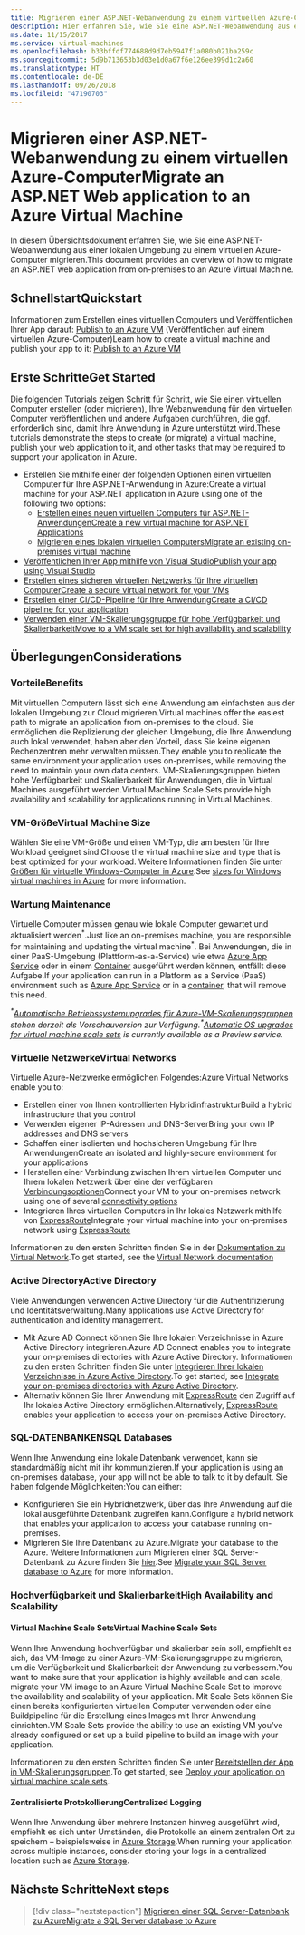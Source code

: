 ```yaml
---
title: Migrieren einer ASP.NET-Webanwendung zu einem virtuellen Azure-Computer
description: Hier erfahren Sie, wie Sie eine ASP.NET-Webanwendung aus einer lokalen Umgebung zu einem virtuellen Azure-Computer migrieren.
ms.date: 11/15/2017
ms.service: virtual-machines
ms.openlocfilehash: b33bffdf774688d9d7eb5947f1a080b021ba259c
ms.sourcegitcommit: 5d9b713653b3d03e1d0a67f6e126ee399d1c2a60
ms.translationtype: HT
ms.contentlocale: de-DE
ms.lasthandoff: 09/26/2018
ms.locfileid: "47190703"
---
```

# <a name="migrate-an-aspnet-web-application-to-an-azure-virtual-machine"></a><span data-ttu-id="20534-103">Migrieren einer ASP.NET-Webanwendung zu einem virtuellen Azure-Computer</span><span class="sxs-lookup"><span data-stu-id="20534-103">Migrate an ASP.NET Web application to an Azure Virtual Machine</span></span>

<span data-ttu-id="20534-104">In diesem Übersichtsdokument erfahren Sie, wie Sie eine ASP.NET-Webanwendung aus einer lokalen Umgebung zu einem virtuellen Azure-Computer migrieren.</span><span class="sxs-lookup"><span data-stu-id="20534-104">This document provides an overview of how to migrate an ASP.NET web application from on-premises to an Azure Virtual Machine.</span></span>

## <a name="quickstart"></a><span data-ttu-id="20534-105">Schnellstart</span><span class="sxs-lookup"><span data-stu-id="20534-105">Quickstart</span></span>

<span data-ttu-id="20534-106">Informationen zum Erstellen eines virtuellen Computers und Veröffentlichen Ihrer App darauf: [Publish to an Azure VM](https://tutorials.visualstudio.com/aspnet-vm/intro) (Veröffentlichen auf einem virtuellen Azure-Computer)</span><span class="sxs-lookup"><span data-stu-id="20534-106">Learn how to create a virtual machine and publish your app to it: [Publish to an Azure VM](https://tutorials.visualstudio.com/aspnet-vm/intro)</span></span>

## <a name="get-started"></a><span data-ttu-id="20534-107">Erste Schritte</span><span class="sxs-lookup"><span data-stu-id="20534-107">Get Started</span></span>

<span data-ttu-id="20534-108">Die folgenden Tutorials zeigen Schritt für Schritt, wie Sie einen virtuellen Computer erstellen (oder migrieren), Ihre Webanwendung für den virtuellen Computer veröffentlichen und andere Aufgaben durchführen, die ggf. erforderlich sind, damit Ihre Anwendung in Azure unterstützt wird.</span><span class="sxs-lookup"><span data-stu-id="20534-108">These tutorials demonstrate the steps to create (or migrate) a virtual machine, publish your web application to it, and other tasks that may be required to support your application in Azure.</span></span>

- <span data-ttu-id="20534-109">Erstellen Sie mithilfe einer der folgenden Optionen einen virtuellen Computer für Ihre ASP.NET-Anwendung in Azure:</span><span class="sxs-lookup"><span data-stu-id="20534-109">Create a virtual machine for your ASP.NET application in Azure using one of the following two options:</span></span>
    - [<span data-ttu-id="20534-110">Erstellen eines neuen virtuellen Computers für ASP.NET-Anwendungen</span><span class="sxs-lookup"><span data-stu-id="20534-110">Create a new virtual machine for ASP.NET Applications</span></span>](https://go.microsoft.com/fwlink/?linkid=863237)
    - [<span data-ttu-id="20534-111">Migrieren eines lokalen virtuellen Computers</span><span class="sxs-lookup"><span data-stu-id="20534-111">Migrate an existing on-premises virtual machine</span></span>](https://docs.microsoft.com/azure/site-recovery/tutorial-migrate-on-premises-to-azure)
- [<span data-ttu-id="20534-112">Veröffentlichen Ihrer App mithilfe von Visual Studio</span><span class="sxs-lookup"><span data-stu-id="20534-112">Publish your app using Visual Studio</span></span>](https://go.microsoft.com/fwlink/?linkid=863240)
- [<span data-ttu-id="20534-113">Erstellen eines sicheren virtuellen Netzwerks für Ihre virtuellen Computer</span><span class="sxs-lookup"><span data-stu-id="20534-113">Create a secure virtual network for your VMs</span></span>](https://docs.microsoft.com/azure/virtual-network/virtual-network-get-started-vnet-subnet)
- [<span data-ttu-id="20534-114">Erstellen einer CI/CD-Pipeline für Ihre Anwendung</span><span class="sxs-lookup"><span data-stu-id="20534-114">Create a CI/CD pipeline for your application</span></span>](https://docs.microsoft.com/vsts/build-release/apps/cd/deploy-webdeploy-iis-deploygroups)
- [<span data-ttu-id="20534-115">Verwenden einer VM-Skalierungsgruppe für hohe Verfügbarkeit und Skalierbarkeit</span><span class="sxs-lookup"><span data-stu-id="20534-115">Move to a VM scale set for high availability and scalability</span></span>](https://docs.microsoft.com/azure/virtual-machine-scale-sets/virtual-machine-scale-sets-deploy-app)

## <a name="considerations"></a><span data-ttu-id="20534-116">Überlegungen</span><span class="sxs-lookup"><span data-stu-id="20534-116">Considerations</span></span>

### <a name="benefits"></a><span data-ttu-id="20534-117">Vorteile</span><span class="sxs-lookup"><span data-stu-id="20534-117">Benefits</span></span>

<span data-ttu-id="20534-118">Mit virtuellen Computern lässt sich eine Anwendung am einfachsten aus der lokalen Umgebung zur Cloud migrieren.</span><span class="sxs-lookup"><span data-stu-id="20534-118">Virtual machines offer the easiest path to migrate an application from on-premises to the cloud.</span></span>  <span data-ttu-id="20534-119">Sie ermöglichen die Replizierung der gleichen Umgebung, die Ihre Anwendung auch lokal verwendet, haben aber den Vorteil, dass Sie keine eigenen Rechenzentren mehr verwalten müssen.</span><span class="sxs-lookup"><span data-stu-id="20534-119">They enable you to replicate the same environment your application uses on-premises, while removing the need to maintain your own data centers.</span></span>  <span data-ttu-id="20534-120">VM-Skalierungsgruppen bieten hohe Verfügbarkeit und Skalierbarkeit für Anwendungen, die in Virtual Machines ausgeführt werden.</span><span class="sxs-lookup"><span data-stu-id="20534-120">Virtual Machine Scale Sets provide high availability and scalability for applications running in Virtual Machines.</span></span>

### <a name="virtual-machine-size"></a><span data-ttu-id="20534-121">VM-Größe</span><span class="sxs-lookup"><span data-stu-id="20534-121">Virtual Machine Size</span></span>

<span data-ttu-id="20534-122">Wählen Sie eine VM-Größe und einen VM-Typ, die am besten für Ihre Workload geeignet sind.</span><span class="sxs-lookup"><span data-stu-id="20534-122">Choose the virtual machine size and type that is best optimized for your workload.</span></span>  <span data-ttu-id="20534-123">Weitere Informationen finden Sie unter [Größen für virtuelle Windows-Computer in Azure](https://docs.microsoft.com/azure/virtual-machines/windows/sizes).</span><span class="sxs-lookup"><span data-stu-id="20534-123">See [sizes for Windows virtual machines in Azure](https://docs.microsoft.com/azure/virtual-machines/windows/sizes) for more information.</span></span>

### <a name="maintenance"></a><span data-ttu-id="20534-124">Wartung </span><span class="sxs-lookup"><span data-stu-id="20534-124">Maintenance</span></span>

<span data-ttu-id="20534-125">Virtuelle Computer müssen genau wie lokale Computer gewartet und aktualisiert werden<sup>&#42;</sup>.</span><span class="sxs-lookup"><span data-stu-id="20534-125">Just like an on-premises machine, you are responsible for maintaining and updating the virtual machine<sup>&#42;</sup>.</span></span>  <span data-ttu-id="20534-126">Bei Anwendungen, die in einer PaaS-Umgebung (Plattform-as-a-Service) wie etwa [Azure App Service](https://docs.microsoft.com/azure/app-service/) oder in einem [Container](https://docs.microsoft.com/azure/app-service/containers/) ausgeführt werden können, entfällt diese Aufgabe.</span><span class="sxs-lookup"><span data-stu-id="20534-126">If your application can run in a Platform as a Service (PaaS) environment such as [Azure App Service](https://docs.microsoft.com/azure/app-service/) or in a [container](https://docs.microsoft.com/azure/app-service/containers/), that will remove this need.</span></span>

<span data-ttu-id="20534-127">*<sup>&#42;</sup>[Automatische Betriebssystemupgrades für Azure-VM-Skalierungsgruppen](https://docs.microsoft.com/azure/virtual-machine-scale-sets/virtual-machine-scale-sets-automatic-upgrade) stehen derzeit als Vorschauversion zur Verfügung.*</span><span class="sxs-lookup"><span data-stu-id="20534-127">*<sup>&#42;</sup>[Automatic OS upgrades for virtual machine scale sets](https://docs.microsoft.com/azure/virtual-machine-scale-sets/virtual-machine-scale-sets-automatic-upgrade) is currently available as a Preview service.*</span></span>

### <a name="virtual-networks"></a><span data-ttu-id="20534-128">Virtuelle Netzwerke</span><span class="sxs-lookup"><span data-stu-id="20534-128">Virtual Networks</span></span>

<span data-ttu-id="20534-129">Virtuelle Azure-Netzwerke ermöglichen Folgendes:</span><span class="sxs-lookup"><span data-stu-id="20534-129">Azure Virtual Networks enable you to:</span></span>
- <span data-ttu-id="20534-130">Erstellen einer von Ihnen kontrollierten Hybridinfrastruktur</span><span class="sxs-lookup"><span data-stu-id="20534-130">Build a hybrid infrastructure that you control</span></span>
- <span data-ttu-id="20534-131">Verwenden eigener IP-Adressen und DNS-Server</span><span class="sxs-lookup"><span data-stu-id="20534-131">Bring your own IP addresses and DNS servers</span></span>
- <span data-ttu-id="20534-132">Schaffen einer isolierten und hochsicheren Umgebung für Ihre Anwendungen</span><span class="sxs-lookup"><span data-stu-id="20534-132">Create an isolated and highly-secure environment for your applications</span></span>
- <span data-ttu-id="20534-133">Herstellen einer Verbindung zwischen Ihrem virtuellen Computer und Ihrem lokalen Netzwerk über eine der verfügbaren [Verbindungsoptionen](https://docs.microsoft.com/azure/vpn-gateway/vpn-gateway-about-vpngateways#s2smulti)</span><span class="sxs-lookup"><span data-stu-id="20534-133">Connect your VM to your on-premises network using one of several [connectivity options](https://docs.microsoft.com/azure/vpn-gateway/vpn-gateway-about-vpngateways#s2smulti)</span></span>
- <span data-ttu-id="20534-134">Integrieren Ihres virtuellen Computers in Ihr lokales Netzwerk mithilfe von [ExpressRoute](https://azure.microsoft.com/services/expressroute/)</span><span class="sxs-lookup"><span data-stu-id="20534-134">Integrate your virtual machine into your on-premises network using [ExpressRoute](https://azure.microsoft.com/services/expressroute/)</span></span>

<span data-ttu-id="20534-135">Informationen zu den ersten Schritten finden Sie in der [Dokumentation zu Virtual Network](https://docs.microsoft.com/azure/virtual-network/).</span><span class="sxs-lookup"><span data-stu-id="20534-135">To get started, see the [Virtual Network documentation](https://docs.microsoft.com/azure/virtual-network/)</span></span>

### <a name="active-directory"></a><span data-ttu-id="20534-136">Active Directory</span><span class="sxs-lookup"><span data-stu-id="20534-136">Active Directory</span></span>
<span data-ttu-id="20534-137">Viele Anwendungen verwenden Active Directory für die Authentifizierung und Identitätsverwaltung.</span><span class="sxs-lookup"><span data-stu-id="20534-137">Many applications use Active Directory for authentication and identity management.</span></span>  
- <span data-ttu-id="20534-138">Mit Azure AD Connect können Sie Ihre lokalen Verzeichnisse in Azure Active Directory integrieren.</span><span class="sxs-lookup"><span data-stu-id="20534-138">Azure AD Connect enables you to integrate your on-premises directories with Azure Active Directory.</span></span>  <span data-ttu-id="20534-139">Informationen zu den ersten Schritten finden Sie unter [Integrieren Ihrer lokalen Verzeichnisse in Azure Active Directory](https://docs.microsoft.com/azure/active-directory/connect/active-directory-aadconnect).</span><span class="sxs-lookup"><span data-stu-id="20534-139">To get started, see [Integrate your on-premises directories with Azure Active Directory](https://docs.microsoft.com/azure/active-directory/connect/active-directory-aadconnect).</span></span>  
- <span data-ttu-id="20534-140">Alternativ können Sie Ihrer Anwendung mit [ExpressRoute](https://azure.microsoft.com/services/expressroute/) den Zugriff auf Ihr lokales Active Directory ermöglichen.</span><span class="sxs-lookup"><span data-stu-id="20534-140">Alternatively, [ExpressRoute](https://azure.microsoft.com/services/expressroute/) enables your application to access your on-premises Active Directory.</span></span>

### <a name="sql-databases"></a><span data-ttu-id="20534-141">SQL-DATENBANKEN</span><span class="sxs-lookup"><span data-stu-id="20534-141">SQL Databases</span></span>

<span data-ttu-id="20534-142">Wenn Ihre Anwendung eine lokale Datenbank verwendet, kann sie standardmäßig nicht mit ihr kommunizieren.</span><span class="sxs-lookup"><span data-stu-id="20534-142">If your application is using an on-premises database, your app will not be able to talk to it by default.</span></span> <span data-ttu-id="20534-143">Sie haben folgende Möglichkeiten:</span><span class="sxs-lookup"><span data-stu-id="20534-143">You can either:</span></span>
- <span data-ttu-id="20534-144">Konfigurieren Sie ein Hybridnetzwerk, über das Ihre Anwendung auf die lokal ausgeführte Datenbank zugreifen kann.</span><span class="sxs-lookup"><span data-stu-id="20534-144">Configure a hybrid network that enables your application to access your database running on-premises.</span></span>  
- <span data-ttu-id="20534-145">Migrieren Sie Ihre Datenbank zu Azure.</span><span class="sxs-lookup"><span data-stu-id="20534-145">Migrate your database to the Azure.</span></span>  <span data-ttu-id="20534-146">Weitere Informationen zum Migrieren einer SQL Server-Datenbank zu Azure finden Sie [hier](dotnet-howto-migrate-sql.md).</span><span class="sxs-lookup"><span data-stu-id="20534-146">See [Migrate your SQL Server database to Azure](dotnet-howto-migrate-sql.md) for more information.</span></span>

### <a name="high-availability-and-scalability"></a><span data-ttu-id="20534-147">Hochverfügbarkeit und Skalierbarkeit</span><span class="sxs-lookup"><span data-stu-id="20534-147">High Availability and Scalability</span></span>

#### <a name="virtual-machine-scale-sets"></a><span data-ttu-id="20534-148">Virtual Machine Scale Sets</span><span class="sxs-lookup"><span data-stu-id="20534-148">Virtual Machine Scale Sets</span></span>
<span data-ttu-id="20534-149">Wenn Ihre Anwendung hochverfügbar und skalierbar sein soll, empfiehlt es sich, das VM-Image zu einer Azure-VM-Skalierungsgruppe zu migrieren, um die Verfügbarkeit und Skalierbarkeit der Anwendung zu verbessern.</span><span class="sxs-lookup"><span data-stu-id="20534-149">You want to make sure that your application is highly available and can scale, migrate your VM image to an Azure Virtual Machine Scale Set to improve the availability and scalability of your application.</span></span>  <span data-ttu-id="20534-150">Mit Scale Sets können Sie einen bereits konfigurierten virtuellen Computer verwenden oder eine Buildpipeline für die Erstellung eines Images mit Ihrer Anwendung einrichten.</span><span class="sxs-lookup"><span data-stu-id="20534-150">VM Scale Sets provide the ability to use an existing VM you’ve already configured or set up a build pipeline to build an image with your application.</span></span>  

<span data-ttu-id="20534-151">Informationen zu den ersten Schritten finden Sie unter [Bereitstellen der App in VM-Skalierungsgruppen](https://docs.microsoft.com/azure/virtual-machine-scale-sets/virtual-machine-scale-sets-deploy-app).</span><span class="sxs-lookup"><span data-stu-id="20534-151">To get started, see [Deploy your application on virtual machine scale sets](https://docs.microsoft.com/azure/virtual-machine-scale-sets/virtual-machine-scale-sets-deploy-app).</span></span>

#### <a name="centralized-logging"></a><span data-ttu-id="20534-152">Zentralisierte Protokollierung</span><span class="sxs-lookup"><span data-stu-id="20534-152">Centralized Logging</span></span>
<span data-ttu-id="20534-153">Wenn Ihre Anwendung über mehrere Instanzen hinweg ausgeführt wird, empfiehlt es sich unter Umständen, die Protokolle an einem zentralen Ort zu speichern – beispielsweise in [Azure Storage](https://docs.microsoft.com/azure/storage/).</span><span class="sxs-lookup"><span data-stu-id="20534-153">When running your application across multiple instances, consider storing your logs in a centralized location such as [Azure Storage](https://docs.microsoft.com/azure/storage/).</span></span>

## <a name="next-steps"></a><span data-ttu-id="20534-154">Nächste Schritte</span><span class="sxs-lookup"><span data-stu-id="20534-154">Next steps</span></span>

> [!div class="nextstepaction"]
> [<span data-ttu-id="20534-155">Migrieren einer SQL Server-Datenbank zu Azure</span><span class="sxs-lookup"><span data-stu-id="20534-155">Migrate a SQL Server database to Azure</span></span>](dotnet-howto-migrate-sql.md)